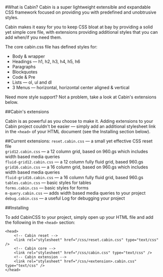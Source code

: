 #What is Cabin?
Cabin is a super lightweight extensible and expandable CSS framework focused on providing you with predefined and unobtrusive styles.

Cabin makes it easy for you to keep CSS bloat at bay by providing a solid yet simple core file, with extensions providing additional styles that you can add when/if you need them. 

The core cabin.css file has defined styles for:

<ul>
	<li>Body &amp; wrapper</li>
	<li>Headings &mdash; h1, h2, h3, h4, h5, h6</li>
	<li>Paragraphs</li>
	<li>Blockquotes</li>
	<li>Code &amp; Pre</li>
	<li>Lists &mdash; ol, ul and dl</li>
	<li>3 Menus &mdash; horizontal, horizontal center aligned &amp; vertical</li>
</ul>

Need more style support? Not a problem, take a look at Cabin's extensions below.

##Cabin's extensions

Cabin is as powerful as you choose to make it. Adding extensions to your Cabin project couldn't be easier &mdash; simply add an additional stylesheet link in the <code>&lt;head&gt;</code> of your HTML document (see the Installing section below).

##Current extensions:
<code>reset.cabin.css</code> &mdash; a small yet effective CSS reset file
<br/>
<code>grid12.cabin.css</code> &mdash; a 12 column grid, based on 960.gs which includes width based media queries
<br/>
<code>fluid-grid12.cabin.css</code> &mdash; a 12 column fully fluid grid, based 960.gs
<br/>
<code>grid16.cabin.css</code> &mdash; a 16 column grid, based on 960.gs which includes width based media queries
<br/>
<code>fluid-grid16.cabin.css</code> &mdash; a 16 column fully fluid grid, based 960.gs
<br/>
<code>tables.cabin.css</code> &mdash; basic styles for tables
<br/>
<code>forms.cabin.css</code> &mdash; basic styles for forms
<br/>
<code>m-query.cabin.css</code> &mdash; adds width based media queries to your project
<br/>
<code>debug.cabin.css</code> &mdash; a useful Log for debugging your project

##Installing

To add CabinCSS to your project, simply open up your HTML file and add the following in the <code>&lt;head&gt;</code> section:
<pre><code>&lt;head&gt;
	&lt;!-- Cabin reset --&gt;
	&lt;link rel="stylesheet" href="/css/reset.cabin.css" type="text/css" /&gt;
	&lt;!-- Cabin core --&gt;
	&lt;link rel="stylesheet" href="/css/cabin.css" type="text/css" /&gt;
	&lt;!-- Cabin extension --&gt;
	&lt;link rel="stylesheet" href="/css/&lt;extension&gt;.cabin.css" type="text/css" /&gt;
&lt;/head&gt;
</code></pre>
